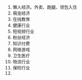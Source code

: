 1. 懒人经济。外卖、跑腿、领包入住
2. 萌宠经济
3. 在线教育
4. 健康行业
5. 短视频行业
6. 粉丝经济
7. 知识付费
8. 网络游戏
9. 卫生医疗
10. 物流行业
11. 保险行业
12. 